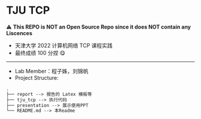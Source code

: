 # TJU TCP

:warning: **This REPO is NOT an Open Source Repo since it does NOT contain any Liscences**

- 天津大学 2022 计算机网络 TCP 课程实践
- 最终成绩 100 分捏 😋

---

- Lab Member：程子姝，刘锦帆
- Project Structure:

```markdown
.
├── report --> 报告的 Latex 模板等
├── tju_tcp --> 执行代码
├── presentation --> 展示使用PPT
└── README.md --> 本Readme
```

